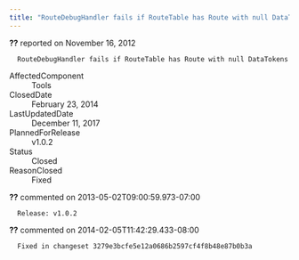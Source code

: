 ```yaml
---
title: "RouteDebugHandler fails if RouteTable has Route with null DataTokens"
---
```

<div class="issue-report">
   <div class="issue-header"><b>??</b> reported on 
      <time datetime="2012-11-16T07:15:24.267-08:00">November 16, 2012</time>
   </div>
   <div class="issue-message" markdown="1">
      
      RouteDebugHandler fails if RouteTable has Route with null DataTokens
      
      
   </div>
   <div class="issue-footer">
      <dl>
         <dt>AffectedComponent</dt>
         <dd>Tools</dd>
         <dt>ClosedDate</dt>
         <dd>
            <time datetime="2014-02-23T18:55:24.993-08:00">February 23, 2014</time>
         </dd>
         <dt>LastUpdatedDate</dt>
         <dd>
            <time datetime="2017-12-11T02:15:56.247-08:00">December 11, 2017</time>
         </dd>
         <dt>PlannedForRelease</dt>
         <dd>v1.0.2</dd>
         <dt>Status</dt>
         <dd>Closed</dd>
         <dt>ReasonClosed</dt>
         <dd>Fixed</dd>
      </dl>
   </div>
</div>
<div id="comment-99154" class="issue-comment">
   <div class="issue-header"><b>??</b> commented on 2013-05-02T09:00:59.973-07:00
   </div>
   <div class="issue-message" markdown="1">
      
      Release: v1.0.2
      
      
   </div>
</div>
<div id="comment-132724" class="issue-comment">
   <div class="issue-header"><b>??</b> commented on 2014-02-05T11:42:29.433-08:00
   </div>
   <div class="issue-message" markdown="1">
      
      Fixed in changeset 3279e3bcfe5e12a0686b2597cf4f8b48e87b0b3a
      
      
   </div>
</div>